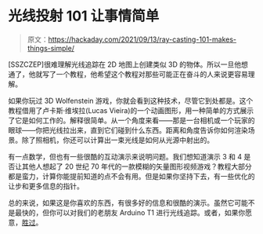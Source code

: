 # 光线投射 101 让事情简单

> 原文：<https://hackaday.com/2021/09/13/ray-casting-101-makes-things-simple/>

[SSZCZEP]很难理解光线追踪在 2D 地图上创建类似 3D 的物体。所以一旦他想通了，他就写了一个教程，他希望这个教程对那些可能正在奋斗的人来说更容易理解。

如果你玩过 3D Wolfenstein 游戏，你就会看到这种技术，尽管它到处都是。这个教程借用了卢卡斯·维埃拉(Lucas Vieira)的一个动画图形，用一种简单的方式展示了它是如何工作的。解释很简单。从一个角度来看——那是一台相机或一个玩家的眼球——你把光线拉出来，直到它们碰到什么东西。距离和角度告诉你如何渲染场景。除了照相机，你还可以计算出一束光线是如何从光源中射出的。

有一点数学，但也有一些很酷的互动演示来说明问题。我们想知道演示 3 和 4 是否让其他人想起了 20 世纪 70 年代的一款模糊的矢量图形视频游戏？教程大部分都是蛮力，计算你能提前知道的点不会有用。但是如果你坚持下去，有一些优化的让步和更多信息的指针。

总的来说，如果这是你喜欢的东西，有很多好的信息和很酷的演示。虽然它可能不是最快的，但你可以对我们的老朋友 Arduino T1 进行光线追踪。或者，如果你愿意，[胜过](https://hackaday.com/2019/08/29/experiments-in-3d-graphics-via-excel/)。